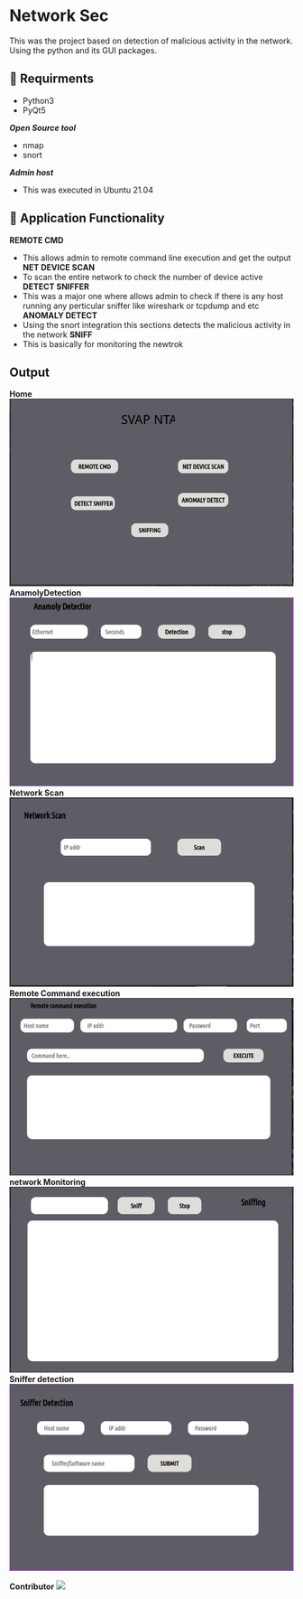 # Network Sec

This was the project based on detection of malicious activity in the network. Using the python and its GUI packages.

## :cookie: Requirments 
- Python3
- PyQt5

***Open Source tool***
- nmap
- snort

***Admin host***
- This was executed in Ubuntu 21.04

## :orange_book: Application Functionality 
**REMOTE CMD**
- This allows admin to remote command line execution and get the output
**NET DEVICE SCAN**
- To scan the entire network to check the number of device active
**DETECT SNIFFER**
- This was a major one where allows admin to check if there is any host running any perticular sniffer like wireshark or tcpdump and etc
**ANOMALY DETECT**
- Using the snort integration this sections detects the malicious activity in the network
**SNIFF**
- This is basically for monitoring the newtrok

## Output
**Home**
![Screenshot](./output/Home.png)
**AnamolyDetection**
![Screenshot](./output/AnamolyDetect.png)
**Network Scan**
![Screenshot](./output/netScan.png)
**Remote Command execution**
![Screenshot](./output/remoteCMD.png)
**network Monitoring**
![Screenshot](./output/sniffer.png)
**Sniffer detection**
![Screenshot](./output/SnifferDetection.png)

**Contributor**
[![](https://avatars.githubusercontent.com/u/60136291?v=4?size=10)](https://github.com/MelodicPollution1410)

